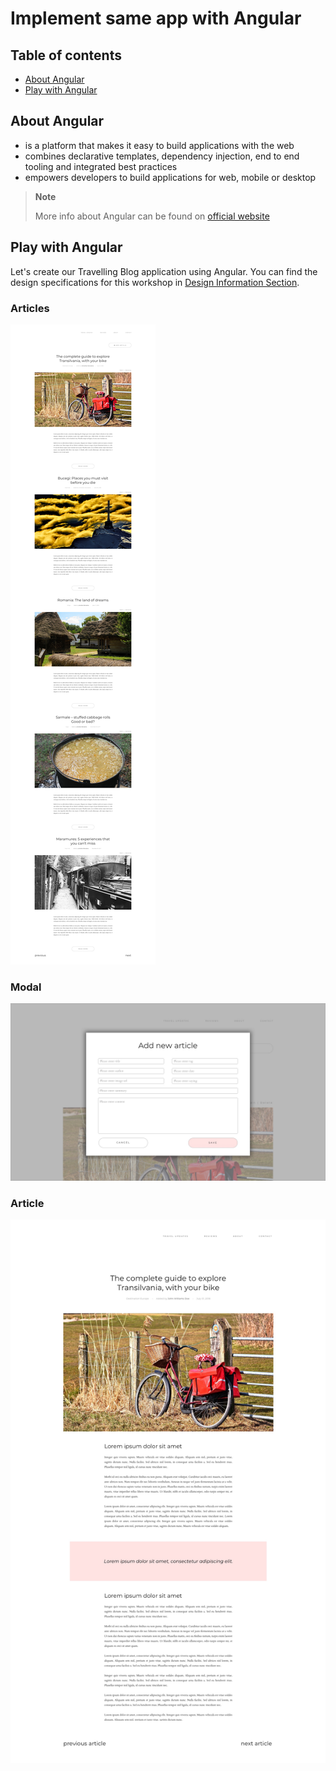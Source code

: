 # Implement same app with Angular

## Table of contents

- [About Angular](#about-angular)
- [Play with Angular](#play-with-angular)

## About Angular

- is a platform that makes it easy to build applications with the web
- combines declarative templates, dependency injection, end to end tooling and integrated best practices
- empowers developers to build applications for web, mobile or desktop

> **Note**
>
> More info about Angular can be found on [official website](https://angular.io)

## Play with Angular

Let's create our Travelling Blog application using Angular. You can find the design specifications for this workshop in
[Design Information Section](Design/README.md).

### Articles

![Home_Page](Design/home.jpg "Home Page")

### Modal

![Modal](Design/modal.jpg "Modal")

### Article

![Article](Design/article.jpg "Article")

